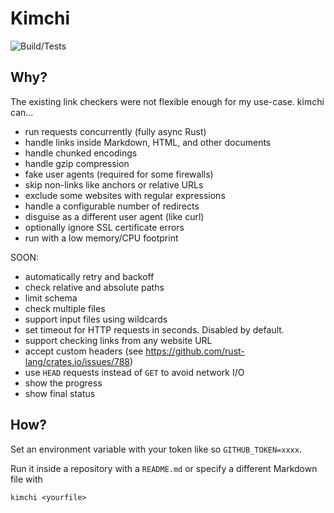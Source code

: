 # Kimchi

![Build/Tests](https://github.com/wgalyen/Kimchi/workflows/Rust/badge.svg)

## Why?

The existing link checkers were not flexible enough for my use-case.
kimchi can...

- run requests concurrently (fully async Rust)
- handle links inside Markdown, HTML, and other documents
- handle chunked encodings
- handle gzip compression
- fake user agents (required for some firewalls)
- skip non-links like anchors or relative URLs
- exclude some websites with regular expressions
- handle a configurable number of redirects
- disguise as a different user agent (like curl)
- optionally ignore SSL certificate errors
- run with a low memory/CPU footprint

SOON:

- automatically retry and backoff
- check relative and absolute paths
- limit schema
- check multiple files
- support input files using wildcards
- set timeout for HTTP requests in seconds. Disabled by default.
- support checking links from any website URL
- accept custom headers (see https://github.com/rust-lang/crates.io/issues/788)
- use `HEAD` requests instead of `GET` to avoid network I/O
- show the progress
- show final status

## How?

Set an environment variable with your token like so `GITHUB_TOKEN=xxxx`.

Run it inside a repository with a `README.md` or specify a different Markdown
file with

```
kimchi <yourfile>
```